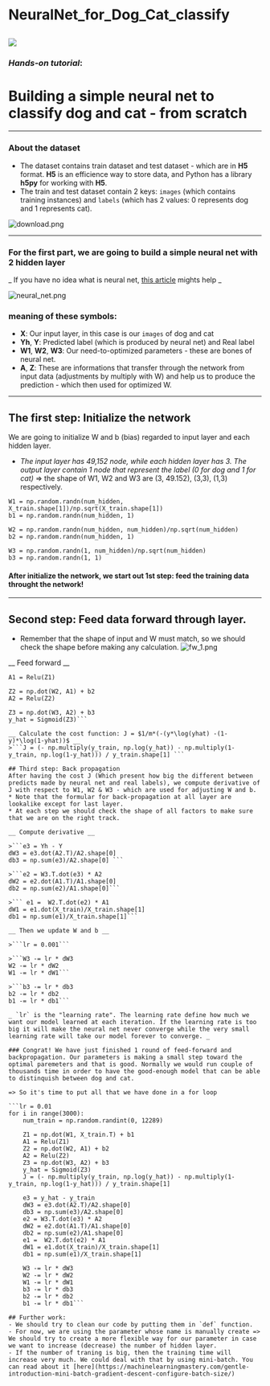 # NeuralNet_for_Dog_Cat_classify

![](https://www.iese.edu/wp-content/uploads/2018/11/Innovation-IESE_20180606111202.jpg)
----
### _Hands-on tutorial_: 

# Building a simple neural net to classify dog and cat - from scratch
----

### About the dataset

* The dataset contains train dataset and test dataset - which are in __H5__ format. __H5__ is an efficience way to store data, and Python has a library __h5py__ for working with __H5__.
* The train and test dataset contain 2 keys: `images` (which contains training instances) and `labels` (which has 2 values: 0 represents dog and 1 represents cat).

![download.png](attachment:download.png)

----

### For the first part, we are going to build a simple neural net with 2 hidden layer
_ If you have no idea what is neural net, [this article](https://www.techradar.com/news/what-is-a-neural-network) mights help _

![neural_net.png](attachment:neural_net.png)

### meaning of these symbols:
* __X__: Our input layer, in this case is our `images` of dog and cat
* __Yh__, __Y__: Predicted label (which is produced by neural net) and Real label
* __W1__, __W2__, __W3__: Our need-to-optimized parameters - these are bones of neural net.
* __A__, __Z__: These are informations that transfer through the network from input data (adjustments by multiply with W) and help us to produce the prediction - which then used for optimized W.
____

## The first step: Initialize the network
We are going to initialize W and b (bias) regarded to input layer and each hidden layer.
* _The input layer has 49,152 node, while each hidden layer has 3. The output layer contain 1 node that represent the label (0 for dog and 1 for cat)_ => the shape of W1, W2 and W3 are (3, 49.152), (3,3), (1,3) respectively.

```
W1 = np.random.randn(num_hidden, X_train.shape[1])/np.sqrt(X_train.shape[1])
b1 = np.random.randn(num_hidden, 1)

W2 = np.random.randn(num_hidden, num_hidden)/np.sqrt(num_hidden)
b2 = np.random.randn(num_hidden, 1)

W3 = np.random.randn(1, num_hidden)/np.sqrt(num_hidden)
b3 = np.random.randn(1, 1)
```

#### After initialize the network, we start out 1st step: feed the training data throught the network! 
----

## Second step: Feed data forward through layer.

* Remember that the shape of input and W must match, so we should check the shape before making any calculation.
![fw_1.png](attachment:fw_1.png)

__ Feed forward __

```Z1 = np.dot(W1, X_train.T) + b1
A1 = Relu(Z1) 

Z2 = np.dot(W2, A1) + b2
A2 = Relu(Z2)

Z3 = np.dot(W3, A2) + b3
y_hat = Sigmoid(Z3)```

__ Calculate the cost function: J = $1/m*(-(y*\log(yhat) -(1-y)*\log(1-yhat))$ __
>```J = (- np.multiply(y_train, np.log(y_hat)) - np.multiply(1-y_train, np.log(1-y_hat))) / y_train.shape[1] ```

## Third step: Back propagation
After having the cost J (Which present how big the different between predicts made by neural net and real labels), we compute derivative of J with respect to W1, W2 & W3 - which are used for adjusting W and b.
* Note that the formular for back-propagation at all layer are lookalike except for last layer.
* At each step we should check the shape of all factors to make sure that we are on the right track.

__ Compute derivative __

>```e3 = Yh - Y
dW3 = e3.dot(A2.T)/A2.shape[0]
db3 = np.sum(e3)/A2.shape[0] ```

>```e2 = W3.T.dot(e3) * A2
dW2 = e2.dot(A1.T)/A1.shape[0]
db2 = np.sum(e2)/A1.shape[0]```

>``` e1 =  W2.T.dot(e2) * A1
dW1 = e1.dot(X_train)/X_train.shape[1]
db1 = np.sum(e1)/X_train.shape[1]```

__ Then we update W and b __

>```lr = 0.001```

>```W3 -= lr * dW3
W2 -= lr * dW2
W1 -= lr * dW1```

>```b3 -= lr * db3
b2 -= lr * db2
b1 -= lr * db1```

_ `lr` is the "learning rate". The learning rate define how much we want our model learned at each iteration. If the learning rate is too big it will make the neural net never converge while the very small learning rate will take our model forever to converge. _

### Congrat! We have just finished 1 round of feed-forward and backpropagation. Our parameters is making a small step toward the optimal paremeters and that is good. Normally we would run couple of thousands time in order to have the good-enough model that can be able to distinquish between dog and cat.

=> So it's time to put all that we have done in a for loop

```lr = 0.01
for i in range(3000):
    num_train = np.random.randint(0, 12289)

    Z1 = np.dot(W1, X_train.T) + b1
    A1 = Relu(Z1)
    Z2 = np.dot(W2, A1) + b2
    A2 = Relu(Z2)
    Z3 = np.dot(W3, A2) + b3
    y_hat = Sigmoid(Z3)
    J = (- np.multiply(y_train, np.log(y_hat)) - np.multiply(1-y_train, np.log(1-y_hat))) / y_train.shape[1]

    e3 = y_hat - y_train
    dW3 = e3.dot(A2.T)/A2.shape[0]
    db3 = np.sum(e3)/A2.shape[0]
    e2 = W3.T.dot(e3) * A2
    dW2 = e2.dot(A1.T)/A1.shape[0]
    db2 = np.sum(e2)/A1.shape[0]
    e1 =  W2.T.dot(e2) * A1
    dW1 = e1.dot(X_train)/X_train.shape[1]
    db1 = np.sum(e1)/X_train.shape[1]

    W3 -= lr * dW3
    W2 -= lr * dW2
    W1 -= lr * dW1
    b3 -= lr * db3
    b2 -= lr * db2
    b1 -= lr * db1```

## Further work:
- We should try to clean our code by putting them in `def` function.
- For now, we are using the parameter whose name is manually create => We should try to create a more flexible way for our parameter in case we want to increase (decrease) the number of hidden layer.
- If the number of traning is big, then the training time will increase very much. We could deal with that by using mini-batch. You can read about it [here](https://machinelearningmastery.com/gentle-introduction-mini-batch-gradient-descent-configure-batch-size/)
